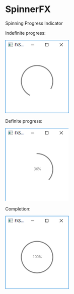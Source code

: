 # SpinnerFX
Spinning Progress Indicator


Indefinite progress:

![1](https://raw.githubusercontent.com/krzysztof-kajdanski/SpinnerFX/master/help/1.png)


Definite progress:

![2](https://raw.githubusercontent.com/krzysztof-kajdanski/SpinnerFX/master/help/2.png)


Completion:

![3](https://raw.githubusercontent.com/krzysztof-kajdanski/SpinnerFX/master/help/3.png)

